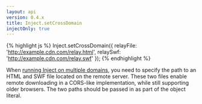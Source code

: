 ```yaml
---
layout: api
version: 0.4.x
title: Inject.setCrossDomain
injectOnly: true
---
```


{% highlight js %}
Inject.setCrossDomain({
  relayFile: 'http://example.cdn.com/relay.html',
  relaySwf:  'http://example.cdn.com/relay.swf'
});
{% endhighlight %}

When [running Inject on multiple domains](/docs/0.4.x/howto/cross_domain.html), you need to specify the path to an HTML and SWF file located on the remote server. These two files enable remote downloading in a CORS-like implementation, while still supporting older browsers. The two paths should be passed in as part of the object literal.
